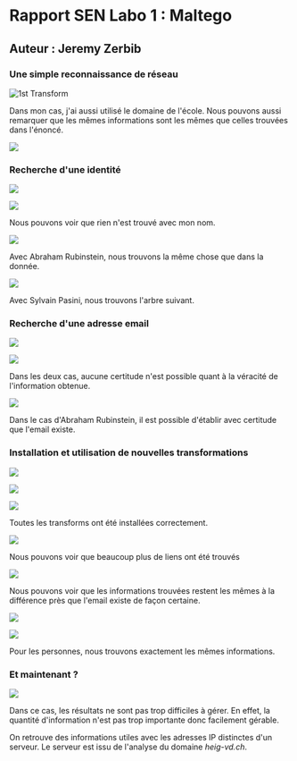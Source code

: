 # Rapport SEN Labo 1 : Maltego

## Auteur : Jeremy Zerbib

### Une simple reconnaissance de réseau

![1st Transform](./images/1stRunTransforms.png)

Dans mon cas, j'ai aussi utilisé le domaine de l'école. Nous pouvons aussi remarquer que les mêmes informations sont les mêmes que celles trouvées dans l'énoncé.

 ![](./images/2ndRunTransforms.png)

### Recherche d'une identité

![](./images/me.png)

![](./images/me_network.png)

Nous pouvons voir que rien n'est trouvé avec mon nom.

![](./images/ARS_network.png)

Avec Abraham Rubinstein, nous trouvons la même chose que dans la donnée.

![](./images/SPS_network.png)

Avec Sylvain Pasini, nous trouvons l'arbre suivant.

### Recherche d'une adresse email

![](./images/email_JZ.png)

![](./images/email_SP.png)

Dans les deux cas, aucune certitude n'est possible quant à la véracité de l'information obtenue.

![](./images/email_AR.png)

Dans le cas d'Abraham Rubinstein, il est possible d'établir avec certitude que l'email existe.

### Installation et utilisation de nouvelles transformations

![](./images/VT_install.png)

![](./images/PT_install.png)

![](./images/Shodan_install.png)

Toutes les transforms ont été installées correctement. 

![](./images/2020-03-05-103351_1627x659_scrot.png)

Nous pouvons voir que beaucoup plus de liens ont été trouvés 

![](./images/2020-03-05-103946_455x557_scrot.png)

Nous pouvons voir que les informations trouvées restent les mêmes à la différence près que l'email existe de façon certaine.

![](./images/2020-03-05-105516_339x158_scrot.png)

![](./images/2020-03-05-105635_438x318_scrot.png)

Pour les personnes, nous trouvons exactement les mêmes informations.

### Et maintenant ?

![](./images/2020-03-05-110451_465x324_scrot.png)

Dans ce cas, les résultats ne sont pas trop difficiles à gérer. En effet, la quantité d'information n'est pas trop importante donc facilement gérable.

On retrouve des informations utiles avec les adresses IP distinctes d'un serveur. Le serveur est issu de l'analyse du domaine *heig-vd.ch*.